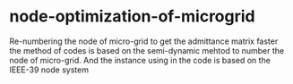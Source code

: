 # node-optimization-of-microgrid
Re-numbering the node of micro-grid to get the admittance matrix faster
the method of codes is based on the semi-dynamic mehtod to number the node of micro-grid.
And the instance using in the code is based on the IEEE-39 node system
